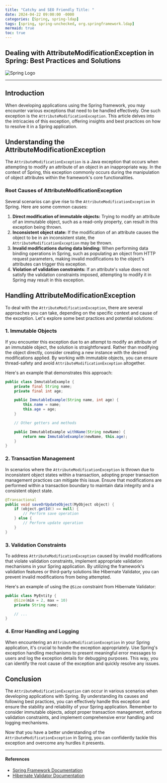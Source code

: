 ```yaml
---
title: "Catchy and SEO Friendly Title: "
date: 2024-04-22 09:00:00 -0000
categories: [Spring, spring-ldap]
tags: [spring, spring-unchecked, org.springframework.ldap]
mermaid: true
toc: true
---
```



## Dealing with AttributeModificationException in Spring: Best Practices and Solutions

![Spring Logo](/assets/spring-logo.png)

---

## Introduction

When developing applications using the Spring framework, you may encounter various exceptions that need to be handled effectively. One such exception is the `AttributeModificationException`. This article delves into the intricacies of this exception, offering insights and best practices on how to resolve it in a Spring application.

## Understanding the AttributeModificationException

The `AttributeModificationException` is a Java exception that occurs when attempting to modify an attribute of an object in an inappropriate way. In the context of Spring, this exception commonly occurs during the manipulation of object attributes within the framework's core functionalities.

### Root Causes of AttributeModificationException

Several scenarios can give rise to the `AttributeModificationException` in Spring. Here are some common causes:

1. **Direct modification of immutable objects:** Trying to modify an attribute of an immutable object, such as a read-only property, can result in this exception being thrown.
2. **Inconsistent object state:** If the modification of an attribute causes the object to be in an inconsistent state, the `AttributeModificationException` may be thrown.
3. **Invalid modifications during data binding:** When performing data binding operations in Spring, such as populating an object from HTTP request parameters, making invalid modifications to the object's attributes can trigger this exception.
4. **Violation of validation constraints:** If an attribute's value does not satisfy the validation constraints imposed, attempting to modify it in Spring may result in this exception.

## Handling AttributeModificationException

To deal with the `AttributeModificationException`, there are several approaches you can take, depending on the specific context and cause of the exception. Let's explore some best practices and potential solutions:

### 1. Immutable Objects

If you encounter this exception due to an attempt to modify an attribute of an immutable object, the solution is straightforward. Rather than modifying the object directly, consider creating a new instance with the desired modifications applied. By working with immutable objects, you can ensure thread-safety and avoid `AttributeModificationException` altogether.

Here's an example that demonstrates this approach:

```java
public class ImmutableExample {
    private final String name;
    private final int age;

    public ImmutableExample(String name, int age) {
        this.name = name;
        this.age = age;
    }

    // Other getters and methods

    public ImmutableExample withName(String newName) {
        return new ImmutableExample(newName, this.age);
    }
}
```

### 2. Transaction Management

In scenarios where the `AttributeModificationException` is thrown due to inconsistent object states within a transaction, adopting proper transaction management practices can mitigate this issue. Ensure that modifications are performed within a transaction boundary to maintain data integrity and a consistent object state.

```java
@Transactional
public void saveOrUpdateObject(MyObject object) {
    if (object.getId() == null) {
        // Perform save operation
    } else {
        // Perform update operation
    }
}
```

### 3. Validation Constraints

To address `AttributeModificationException` caused by invalid modifications that violate validation constraints, implement appropriate validation mechanisms in your Spring application. By utilizing the framework's validation features or third-party solutions like Hibernate Validator, you can prevent invalid modifications from being attempted.

Here's an example of using the `@Size` constraint from Hibernate Validator:

```java
public class MyEntity {
    @Size(min = 2, max = 10)
    private String name;

    // ...
}
```

### 4. Error Handling and Logging

When encountering an `AttributeModificationException` in your Spring application, it's crucial to handle the exception appropriately. Use Spring's exception handling mechanisms to present meaningful error messages to users and log the exception details for debugging purposes. This way, you can identify the root cause of the exception and quickly resolve any issues.

## Conclusion

The `AttributeModificationException` can occur in various scenarios when developing applications with Spring. By understanding its causes and following best practices, you can effectively handle this exception and ensure the stability and reliability of your Spring application. Remember to consider immutable objects, adopt proper transaction management, enforce validation constraints, and implement comprehensive error handling and logging mechanisms.

Now that you have a better understanding of the `AttributeModificationException` in Spring, you can confidently tackle this exception and overcome any hurdles it presents.

---

#### References
- [Spring Framework Documentation](https://docs.spring.io/spring-framework/docs/current/reference/html/)
- [Hibernate Validator Documentation](https://docs.jboss.org/hibernate/stable/validator/reference/en-US/html_single/)